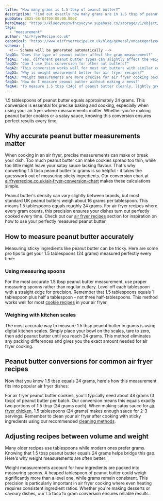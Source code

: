 ```yaml
---
title: "How many grams is 1.5 tbsp of peanut butter?"
description: "Find out exactly how many grams are in 1.5 tbsp of peanut butter with our simple UK conversion guide. Perfect for air fryer recipes!"
pubDate: 2025-08-04T00:00:00.000Z
heroImage: "https://klueoymssxwfnxsvcyhv.supabase.co/storage/v1/object/public/Shmucket/how-many-grams-is-1-5-tbsp-of-peanut-butter.webp"
tags:
  - "measurement"
author: "AirFryerRecipe.co.uk"
canonical: "https://www.airfryerrecipe.co.uk/blog/general/uncategorized/how-many-grams-is-1-5-tbsp-of-peanut-butter"
schema: |
  <!-- Schema will be generated automatically -->
faqQ1: "Does the type of peanut butter affect the gram measurement?"
faqA1: "Yes, different peanut butter types can slightly affect the weight. Natural peanut butter tends to be less dense (about 15g per tbsp) while commercial brands with additives are denser (about 17g per tbsp). For most standard UK peanut butters, 1.5 tbsp equals approximately 24 grams."
faqQ2: "Can I use this conversion for other nut butters?"
faqA2: "This conversion works well for most nut butters with similar consistency to peanut butter, like almond or cashew butter. However, very runny or extremely thick nut butters might vary slightly. When in doubt, weighing your 1.5 tbsp portion is the most accurate method."
faqQ3: "Why is weight measurement better for air fryer recipes?"
faqA3: "Weight measurements are more precise for air fryer cooking because they account for ingredient density variations. The air fryer's rapid circulation cooking requires exact ratios for even cooking. Measuring 1.5 tbsp peanut butter as 24 grams ensures consistent results batch after batch."
faqQ4: "How do I measure peanut butter without making a mess?"
faqA4: "To measure 1.5 tbsp (24g) of peanut butter cleanly, lightly grease your measuring spoon first or use a small spatula to transfer it. For weighing, place parchment paper on your scales, tare to zero, then add peanut butter directly onto the paper until you reach 24 grams."
---
```

<p>1.5 tablespoons of peanut butter equals approximately 24 grams. This conversion is essential for precise baking and cooking, especially when using your air fryer where measurements matter. Whether you're making peanut butter cookies or a satay sauce, knowing this conversion ensures perfect results every time.</p>

<h2>Why accurate peanut butter measurements matter</h2>
<p>When cooking in an air fryer, precise measurements can make or break your dish. Too much peanut butter can make cookies spread too thin, while too little might leave your satay sauce lacking flavour. That's why converting 1.5 tbsp peanut butter to grams is so helpful - it takes the guesswork out of measuring sticky ingredients. Our conversion chart at <a href=https://www.airfryerrecipe.co.uk/air-fryer-conversion-chart>airfryerrecipe.co.uk/air-fryer-conversion-chart</a> makes these calculations simple.</p>
<p>Peanut butter's density can vary slightly between brands, but most standard UK peanut butters weigh about 16 grams per tablespoon. This means 1.5 tablespoons equals roughly 24 grams. For air fryer recipes where every gram counts, this precision ensures your dishes turn out perfectly cooked every time. Check out our <a href=https://www.airfryerrecipe.co.uk/recipes>air fryer recipes</a> section for inspiration on how to use your perfectly measured peanut butter.</p>

<h2>How to measure peanut butter accurately</h2>
<p>Measuring sticky ingredients like peanut butter can be tricky. Here are some pro tips to get your 1.5 tablespoons (24 grams) measured perfectly every time:</p>
<h3>Using measuring spoons</h3>
<p>For the most accurate 1.5 tbsp peanut butter measurement, use proper measuring spoons rather than regular cutlery. Level off each tablespoon with a straight edge for precision. Remember that 1.5 tablespoons equals 1 tablespoon plus half a tablespoon - not three half-tablespoons. This method works well for most <a href=https://www.airfryerrecipe.co.uk/recipe-category/cookies>cookie recipes</a> in your air fryer.</p>

<h3>Weighing with kitchen scales</h3>
<p>The most accurate way to measure 1.5 tbsp peanut butter in grams is using digital kitchen scales. Simply place your bowl on the scales, tare to zero, then add peanut butter until you reach 24 grams. This method eliminates any packing differences and gives you the exact amount needed for air fryer cooking.</p>

<h2>Peanut butter conversions for common air fryer recipes</h2>
<p>Now that you know 1.5 tbsp equals 24 grams, here's how this measurement fits into popular air fryer dishes:</p>
<p>For air fryer peanut butter cookies, you'll typically need about 48 grams (3 tbsp) of peanut butter per batch. Our conversion means this equals exactly two portions of 1.5 tbsp (24 grams each). When making satay sauce for <a href=https://www.airfryerrecipe.co.uk/recipe-category/chicken>air fryer chicken</a>, 1.5 tablespoons (24 grams) makes enough sauce for 2-3 servings. Remember to clean your air fryer after cooking with sticky ingredients using our recommended <a href=https://www.airfryerrecipe.co.uk/air-fryer-cleaner>cleaning methods</a>.</p>

<h2>Adjusting recipes between volume and weight</h2>
<p>Many older recipes use tablespoons while modern ones prefer grams. Knowing that 1.5 tbsp peanut butter equals 24 grams helps bridge this gap. Here's why weight measurements are often better:</p>
<p>Weight measurements account for how ingredients are packed into measuring spoons. A heaped tablespoon of peanut butter could weigh significantly more than a level one, while grams remain consistent. This precision is particularly important in air fryer cooking where even heating requires consistent ingredient ratios. Whether you're making desserts or savoury dishes, our 1.5 tbsp to gram conversion ensures reliable results.</p>
